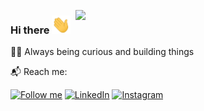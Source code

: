 <img align="right" heigth="300" width="400" src="https://github-readme-stats.vercel.app/api?username=beatrizadm&hide=issues&count_private=true&icon_color=871489&title_color=0000d6&bg_color=DEG,ffffff,e8ecfd&show_icons=true)"
/>


### Hi there <img title="my status" src="https://raw.githubusercontent.com/ABSphreak/ABSphreak/master/gifs/Hi.gif" width="30">


🕵️‍♀️ Always being curious and building things





📬 Reach me:

[<img src="https://img.shields.io/github/followers/beatrizadm?label=follow&style=social" height="22" title="Follow me" />](https://github.com/beatrizadm) 
[<img src="https://img.shields.io/badge/-LinkedIn-blue?style=flat-square&logo=Linkedin&logoColor=white&link=https://www.linkedin.com/in/beatrizadm" height="22" title="LinkedIn" />](https://www.linkedin.com/in/beatrizadm) 
[<img src="https://img.shields.io/badge/-Instagram-purple?style=flat-square&logo=Instagram&logoColor=white&link=https://www.instagram.com/beatrizadm" height="22" title="Instagram" />](https://www.instagram.com/beatrizadm)



<!--
**beatrizadm/beatrizadm** is a ✨ _special_ ✨ repository because its `README.md` (this file) appears on your GitHub profile.


[![Linkedin](https://icon-icons.com/icons2/652/PNG/32/linkedin_icon-icons.com_59873.png)](https://www.linkedin.com/in/beatrizadm/)
[![Instagram](https://icon-icons.com/icons2/2428/PNG/32/instagram_black_logo_icon_147122.png)](https://www.instagram.com/beatrizadm/)
[![Linkedin](https://icon-icons.com/icons2/652/PNG/48/linkedin_icon-icons.com_59873.png)](https://www.linkedin.com/in/beatrizadm/)
[![Instagram](https://icon-icons.com/icons2/2428/PNG/48/instagram_black_logo_icon_147122.png)](https://www.instagram.com/beatrizadm/)


Here are some ideas to get you started:

- 🔭 I’m currently working on ...
- 🌱 I’m currently learning ...
- 👯 I’m looking to collaborate on ...
- 🤔 I’m looking for help with ...
- 💬 Ask me about ...
- 📫 How to reach me: ...
- 😄 Pronouns: ...
- ⚡ Fun fact: ...
-->
